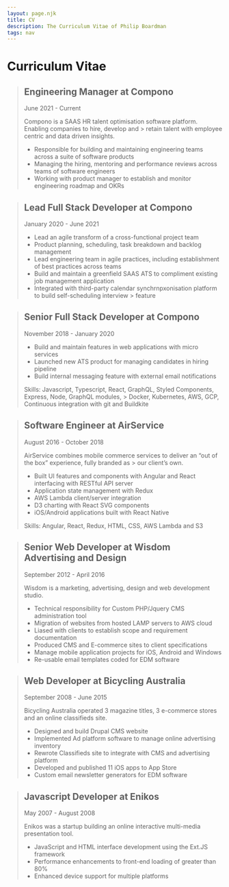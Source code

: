```yaml
---
layout: page.njk
title: CV
description: The Curriculum Vitae of Philip Boardman
tags: nav
---
```

# Curriculum Vitae

> ## Engineering Manager at Compono
> 
> <span class="meta">June 2021 - Current</span>
>
> Compono is a SAAS HR talent optimisation software platform. Enabling companies to hire, develop and > retain talent with employee centric and data driven insights.
> 
> * Responsible for building and maintaining engineering teams across a suite of software products
> * Managing the hiring, mentoring and performance reviews across teams of software engineers
> * Working with product manager to establish and monitor engineering roadmap and OKRs

> ## Lead Full Stack Developer at Compono
> 
> <span class="meta">January 2020 - June 2021</span>
> 
> * Lead an agile transform of a cross-functional project team
> * Product planning, scheduling, task breakdown and backlog management
> * Lead engineering team in agile practices, including establishment of best practices across teams
> * Build and maintain a greenfield SAAS ATS to compliment existing job management application
> * Integrated with third-party calendar synchrnpxonisation platform to build self-scheduling interview > feature

> ## Senior Full Stack Developer at Compono
> 
> <span class="meta">November 2018 - January 2020</span>
> 
> * Build and maintain features in web applications with micro services
> * Launched new ATS product for managing candidates in hiring pipeline
> * Build internal messaging feature with external email notifications
> 
> Skills: Javascript, Typescript, React, GraphQL, Styled Components, Express, Node, GraphQL modules, > Docker, Kubernetes, AWS, GCP, Continuous integration with git and Buildkite

> ## Software Engineer at AirService
> 
> <span class="meta">August 2016 - October 2018</span>
> 
> AirService combines mobile commerce services to deliver an “out of the box” experience, fully branded as > our client’s own.
> 
> * Built UI features and components with Angular and React interfacing with RESTful API server
> * Application state management with Redux
> * AWS Lambda client/server integration
> * D3 charting with React SVG components
> * iOS/Android applications built with React Native
> 
> Skills: Angular, React, Redux, HTML, CSS, AWS Lambda and S3


> ## Senior Web Developer at Wisdom Advertising and Design
> 
> <span class="meta">September 2012 - April 2016</span>
> 
> Wisdom is a marketing, advertising, design and web development studio.
> 
> * Technical responsibility for Custom PHP/Jquery CMS administration tool
> * Migration of websites from hosted LAMP servers to AWS cloud
> * Liased with clients to establish scope and requirement documentation
> * Produced CMS and E-commerce sites to client specifications
> * Manage mobile application projects for iOS, Android and Windows
> * Re-usable email templates coded for EDM software


> ## Web Developer at Bicycling Australia
> 
> <span class="meta">September 2008 - June 2015</span>
> 
> Bicycling Australia operated 3 magazine titles, 3 e-commerce stores and an online classifieds site.
> 
> * Designed and build Drupal CMS website
> * Implemented Ad platform software to manage online advertising inventory
> * Rewrote Classifieds site to integrate with CMS and advertising platform
> * Developed and published 11 iOS apps to App Store
> * Custom email newsletter generators for EDM software


> ## Javascript Developer at Enikos
> 
> <span class="meta">May 2007 - August 2008</span>
> 
> Enikos was a startup building an online interactive multi-media presentation tool.
> 
> * JavaScript and HTML interface development using the Ext.JS framework
> * Performance enhancements to front-end loading of greater than 80%
> * Enhanced device support for multiple platforms
